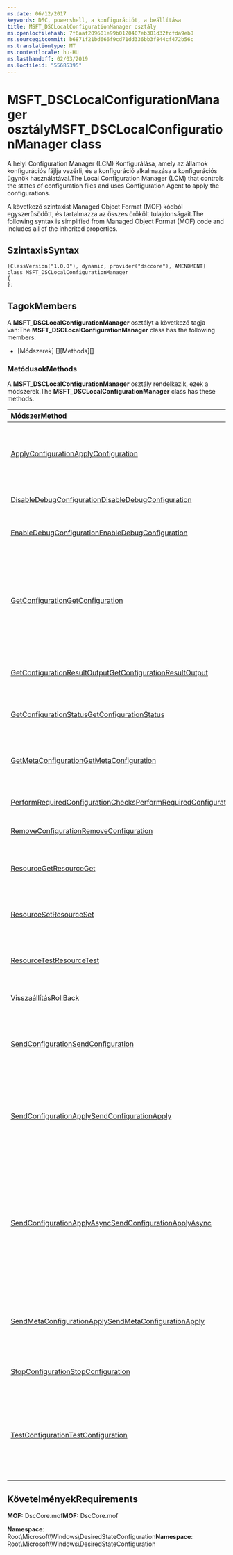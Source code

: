 ```yaml
---
ms.date: 06/12/2017
keywords: DSC, powershell, a konfigurációt, a beállítása
title: MSFT_DSCLocalConfigurationManager osztály
ms.openlocfilehash: 7f6aaf209601e99b0120407eb301d32fcfda9eb8
ms.sourcegitcommit: b6871f21bd666f9cd71dd336bb3f844cf472b56c
ms.translationtype: MT
ms.contentlocale: hu-HU
ms.lasthandoff: 02/03/2019
ms.locfileid: "55685395"
---
```

# <a name="msftdsclocalconfigurationmanager-class"></a><span data-ttu-id="cf0e5-103">MSFT_DSCLocalConfigurationManager osztály</span><span class="sxs-lookup"><span data-stu-id="cf0e5-103">MSFT_DSCLocalConfigurationManager class</span></span>

<span data-ttu-id="cf0e5-104">A helyi Configuration Manager (LCM) Konfigurálása, amely az államok konfigurációs fájlja vezérli, és a konfiguráció alkalmazása a konfigurációs ügynök használatával.</span><span class="sxs-lookup"><span data-stu-id="cf0e5-104">The Local Configuration Manager (LCM) that controls the states of configuration files and uses Configuration Agent to apply the configurations.</span></span>

<span data-ttu-id="cf0e5-105">A következő szintaxist Managed Object Format (MOF) kódból egyszerűsödött, és tartalmazza az összes örökölt tulajdonságait.</span><span class="sxs-lookup"><span data-stu-id="cf0e5-105">The following syntax is simplified from Managed Object Format (MOF) code and includes all of the inherited properties.</span></span>

## <a name="syntax"></a><span data-ttu-id="cf0e5-106">Szintaxis</span><span class="sxs-lookup"><span data-stu-id="cf0e5-106">Syntax</span></span>

```
[ClassVersion("1.0.0"), dynamic, provider("dsccore"), AMENDMENT]
class MSFT_DSCLocalConfigurationManager
{
};
```

## <a name="members"></a><span data-ttu-id="cf0e5-107">Tagok</span><span class="sxs-lookup"><span data-stu-id="cf0e5-107">Members</span></span>

<span data-ttu-id="cf0e5-108">A **MSFT_DSCLocalConfigurationManager** osztályt a következő tagja van:</span><span class="sxs-lookup"><span data-stu-id="cf0e5-108">The **MSFT_DSCLocalConfigurationManager** class has the following members:</span></span>

- <span data-ttu-id="cf0e5-109">[Módszerek] []</span><span class="sxs-lookup"><span data-stu-id="cf0e5-109">[Methods][]</span></span>

### <a name="methods"></a><span data-ttu-id="cf0e5-110">Metódusok</span><span class="sxs-lookup"><span data-stu-id="cf0e5-110">Methods</span></span>

<span data-ttu-id="cf0e5-111">A **MSFT_DSCLocalConfigurationManager** osztály rendelkezik, ezek a módszerek.</span><span class="sxs-lookup"><span data-stu-id="cf0e5-111">The **MSFT_DSCLocalConfigurationManager** class has these methods.</span></span>

|<span data-ttu-id="cf0e5-112">Módszer</span><span class="sxs-lookup"><span data-stu-id="cf0e5-112">Method</span></span> |<span data-ttu-id="cf0e5-113">Leírás</span><span class="sxs-lookup"><span data-stu-id="cf0e5-113">Description</span></span> |
|:--- |:---|
| [<span data-ttu-id="cf0e5-114">ApplyConfiguration</span><span class="sxs-lookup"><span data-stu-id="cf0e5-114">ApplyConfiguration</span></span>](msft-dsclocalconfigurationmanager-applyconfiguration.md)| <span data-ttu-id="cf0e5-115">A konfigurációs ügynök használja a alkalmazni a konfigurációt, amely függőben van.</span><span class="sxs-lookup"><span data-stu-id="cf0e5-115">Uses the Configuration Agent to apply the configuration that is pending.</span></span>|
| [<span data-ttu-id="cf0e5-116">DisableDebugConfiguration</span><span class="sxs-lookup"><span data-stu-id="cf0e5-116">DisableDebugConfiguration</span></span>](msft-dsclocalconfigurationmanager-disabledebugconfiguration.md)| <span data-ttu-id="cf0e5-117">Letiltja a DSC-erőforrás hibakeresés.</span><span class="sxs-lookup"><span data-stu-id="cf0e5-117">Disables DSC resource debugging.</span></span>|
| [<span data-ttu-id="cf0e5-118">EnableDebugConfiguration</span><span class="sxs-lookup"><span data-stu-id="cf0e5-118">EnableDebugConfiguration</span></span>](msft-dsclocalconfigurationmanager-enabledebugconfiguration.md)| <span data-ttu-id="cf0e5-119">Lehetővé teszi a DSC-erőforrás hibakeresés.</span><span class="sxs-lookup"><span data-stu-id="cf0e5-119">Enables DSC resource debugging.</span></span>|
| [<span data-ttu-id="cf0e5-120">GetConfiguration</span><span class="sxs-lookup"><span data-stu-id="cf0e5-120">GetConfiguration</span></span>](msft-dsclocalconfigurationmanager-getconfiguration.md)| <span data-ttu-id="cf0e5-121">A konfigurációs dokumentum küldése a felügyelt csomóponthoz, és használja a **első** metódus a alkalmazni a konfigurációt a konfigurációs ügynök.</span><span class="sxs-lookup"><span data-stu-id="cf0e5-121">Sends the configuration document to the managed node and uses the **Get** method of the Configuration Agent to apply the configuration.</span></span>|
| [<span data-ttu-id="cf0e5-122">GetConfigurationResultOutput</span><span class="sxs-lookup"><span data-stu-id="cf0e5-122">GetConfigurationResultOutput</span></span>](msft-dsclocalconfigurationmanager-getconfigurationresultoutput.md)| <span data-ttu-id="cf0e5-123">Lekéri egy adott feladat vonatkozó konfigurációs ügynök kimenetét.</span><span class="sxs-lookup"><span data-stu-id="cf0e5-123">Gets the Configuration Agent output relating to a specific job.</span></span>|
| [<span data-ttu-id="cf0e5-124">GetConfigurationStatus</span><span class="sxs-lookup"><span data-stu-id="cf0e5-124">GetConfigurationStatus</span></span>](msft-dsclocalconfigurationmanager-getconfigurationstatus.md)| <span data-ttu-id="cf0e5-125">A konfigurációs ügyfélállapot előzményeinek lekérése.</span><span class="sxs-lookup"><span data-stu-id="cf0e5-125">Get the configuration status history.</span></span>|
| [<span data-ttu-id="cf0e5-126">GetMetaConfiguration</span><span class="sxs-lookup"><span data-stu-id="cf0e5-126">GetMetaConfiguration</span></span>](msft-dsclocalconfigurationmanager-getmetaconfiguration.md)| <span data-ttu-id="cf0e5-127">Szabályozhatja a konfigurációs ügynök LCM beállítások beolvasása.</span><span class="sxs-lookup"><span data-stu-id="cf0e5-127">Gets the LCM settings that are used to control Configuration Agent.</span></span>|
| [<span data-ttu-id="cf0e5-128">PerformRequiredConfigurationChecks</span><span class="sxs-lookup"><span data-stu-id="cf0e5-128">PerformRequiredConfigurationChecks</span></span>](msft-dsclocalconfigurationmanager-performrequiredconfigurationchecks.md)| <span data-ttu-id="cf0e5-129">A konzisztencia-ellenőrzés indítása.</span><span class="sxs-lookup"><span data-stu-id="cf0e5-129">Starts the consistency check.</span></span>|
| [<span data-ttu-id="cf0e5-130">RemoveConfiguration</span><span class="sxs-lookup"><span data-stu-id="cf0e5-130">RemoveConfiguration</span></span>](msft-dsclocalconfigurationmanager-removeconfiguration.md)| <span data-ttu-id="cf0e5-131">Eltávolítja a konfigurációs fájlokat.</span><span class="sxs-lookup"><span data-stu-id="cf0e5-131">Removes the configuration files.</span></span>|
| [<span data-ttu-id="cf0e5-132">ResourceGet</span><span class="sxs-lookup"><span data-stu-id="cf0e5-132">ResourceGet</span></span>](msft-dsclocalconfigurationmanager-resourceget.md)| <span data-ttu-id="cf0e5-133">Közvetlenül meghívja a **első** metódus a DSC-erőforrás.</span><span class="sxs-lookup"><span data-stu-id="cf0e5-133">Directly calls the **Get** method of a DSC resource.</span></span>|
| [<span data-ttu-id="cf0e5-134">ResourceSet</span><span class="sxs-lookup"><span data-stu-id="cf0e5-134">ResourceSet</span></span>](msft-dsclocalconfigurationmanager-resourceset.md)| <span data-ttu-id="cf0e5-135">Közvetlenül meghívja a **beállítása** metódus a DSC-erőforrás.</span><span class="sxs-lookup"><span data-stu-id="cf0e5-135">Directly calls the **Set** method of a DSC resource.</span></span>|
| [<span data-ttu-id="cf0e5-136">ResourceTest</span><span class="sxs-lookup"><span data-stu-id="cf0e5-136">ResourceTest</span></span>](msft-dsclocalconfigurationmanager-resourcetest.md)| <span data-ttu-id="cf0e5-137">Közvetlenül meghívja a **teszt** metódus a DSC-erőforrás.</span><span class="sxs-lookup"><span data-stu-id="cf0e5-137">Directly calls the **Test** method of a DSC resource.</span></span>|
| [<span data-ttu-id="cf0e5-138">Visszaállítás</span><span class="sxs-lookup"><span data-stu-id="cf0e5-138">RollBack</span></span>](msft-dsclocalconfigurationmanager-rollback.md)| <span data-ttu-id="cf0e5-139">Vissza az előző konfigurációs tekercsben.</span><span class="sxs-lookup"><span data-stu-id="cf0e5-139">Rolls back to a previous configuration.</span></span>|
| [<span data-ttu-id="cf0e5-140">SendConfiguration</span><span class="sxs-lookup"><span data-stu-id="cf0e5-140">SendConfiguration</span></span>](msft-dsclocalconfigurationmanager-sendconfiguration.md)| <span data-ttu-id="cf0e5-141">A konfigurációs dokumentum a felügyelt csomópont küld, és menti azt egy függőben lévő módosítást.</span><span class="sxs-lookup"><span data-stu-id="cf0e5-141">Sends the configuration document to the managed node and saves it as a pending change.</span></span>|
| [<span data-ttu-id="cf0e5-142">SendConfigurationApply</span><span class="sxs-lookup"><span data-stu-id="cf0e5-142">SendConfigurationApply</span></span>](msft-dsclocalconfigurationmanager-sendconfigurationapply.md)| <span data-ttu-id="cf0e5-143">A konfigurációs dokumentum a felügyelt csomópont küld, és a konfigurációs ügynök használja a alkalmazni a konfigurációt.</span><span class="sxs-lookup"><span data-stu-id="cf0e5-143">Sends the configuration document to the managed node and uses the Configuration Agent to apply the configuration.</span></span>|
| [<span data-ttu-id="cf0e5-144">SendConfigurationApplyAsync</span><span class="sxs-lookup"><span data-stu-id="cf0e5-144">SendConfigurationApplyAsync</span></span>](msft-dsclocalconfigurationmanager-sendconfigurationapplyasync.md)| <span data-ttu-id="cf0e5-145">A konfigurációs dokumentum küldése a felügyelt csomóponthoz, és indítsa el a alkalmazni a konfigurációt a konfigurációs ügynök használatával.</span><span class="sxs-lookup"><span data-stu-id="cf0e5-145">Send the configuration document to the managed node and start using the Configuration Agent to apply the configuration.</span></span> <span data-ttu-id="cf0e5-146">GetConfigurationResultOutput használatával lekérheti az eredmény kimeneti.</span><span class="sxs-lookup"><span data-stu-id="cf0e5-146">Use GetConfigurationResultOutput to retrieve result output.</span></span>|
| [<span data-ttu-id="cf0e5-147">SendMetaConfigurationApply</span><span class="sxs-lookup"><span data-stu-id="cf0e5-147">SendMetaConfigurationApply</span></span>](msft-dsclocalconfigurationmanager-sendmetaconfigurationapply.md)| <span data-ttu-id="cf0e5-148">Az LCM beállítások, amelyek segítségével szabályozhatja a konfigurációs ügynök beállítása.</span><span class="sxs-lookup"><span data-stu-id="cf0e5-148">Sets the LCM settings that are used to control the Configuration Agent.</span></span>|
| [<span data-ttu-id="cf0e5-149">StopConfiguration</span><span class="sxs-lookup"><span data-stu-id="cf0e5-149">StopConfiguration</span></span>](msft-dsclocalconfigurationmanager-stopconfiguration.md)| <span data-ttu-id="cf0e5-150">Leállítja a konfigurációt, hogy folyamatban van.</span><span class="sxs-lookup"><span data-stu-id="cf0e5-150">Stops the configuration that is in progress.</span></span>|
| [<span data-ttu-id="cf0e5-151">TestConfiguration</span><span class="sxs-lookup"><span data-stu-id="cf0e5-151">TestConfiguration</span></span>](msft-dsclocalconfigurationmanager-testconfiguration.md)| <span data-ttu-id="cf0e5-152">A konfigurációs dokumentum a felügyelt csomópont küld, és ellenőrzi az aktuális konfiguráció ellen a dokumentumot.</span><span class="sxs-lookup"><span data-stu-id="cf0e5-152">Sends the configuration document to the managed node and verifies the current configuration against the document.</span></span>|

## <a name="requirements"></a><span data-ttu-id="cf0e5-153">Követelmények</span><span class="sxs-lookup"><span data-stu-id="cf0e5-153">Requirements</span></span>

<span data-ttu-id="cf0e5-154">**MOF:** DscCore.mof</span><span class="sxs-lookup"><span data-stu-id="cf0e5-154">**MOF:** DscCore.mof</span></span>

<span data-ttu-id="cf0e5-155">**Namespace**: Root\Microsoft\Windows\DesiredStateConfiguration</span><span class="sxs-lookup"><span data-stu-id="cf0e5-155">**Namespace**: Root\Microsoft\Windows\DesiredStateConfiguration</span></span>